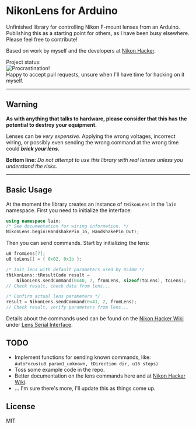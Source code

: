 NikonLens for Arduino
=====================
Unfinished library for controlling Nikon F-mount lenses from an Arduino.  
Publishing this as a starting point for others, as I have been busy elsewhere. Please feel free to contribute!

Based on work by myself and the developers at [Nikon Hacker].

Project status:  
![Procrastination!](https://i.imgur.com/3naiPgj.gif "Procrastination!")  
Happy to accept pull requests, unsure when I'll have time for hacking on it myself.

---

Warning
-------
**As with anything that talks to hardware, please consider that this has the potential to destroy your equipment.**

Lenses can be *very expensive*. Applying the wrong voltages, incorrect wiring, or possibly even sending the wrong command at the wrong time could ***brick your lens***.

**Bottom line:** *Do not attempt to use this library with real lenses unless you understand the risks.*

---

Basic Usage
-----------
At the moment the library creates an instance of `tNikonLens` in the `lain` namespace. First you need to initialize the interface:
```cpp
using namespace lain;
/* See documentation for wiring information. */
NikonLens.begin(HandshakePin_In, HandshakePin_Out);
```
Then you can send commands. Start by initializing the lens:
```cpp
u8 fromLens[7];
u8 toLens[] = { 0x02, 0x1b };

/* Init lens with default parameters used by D5100 */
tNikonLens::tResultCode result =
    NikonLens.sendCommand(0x40, 7, fromLens, sizeof(toLens), toLens);
// Check result, check data from lens...

/* Confirm actual lens parameters */
result = NikonLens.sendCommand(0x41, 2, fromLens);
// Check result, verify parameters from lens...
```
Details about the commands used can be found on the [Nikon Hacker Wiki] under [Lens Serial Interface].

TODO
----
 - Implement functions for sending known commands, like:  
   `AutoFocus(u8 param1_unknown, tDirection dir, u16 steps)`
 - Toss some example code in the repo.
 - Better documentation on the lens commands here and at [Nikon Hacker Wiki].
 - ... I'm sure there's more, I'll update this as things come up.

License
-------
MIT

[Nikon Hacker]:https://nikonhacker.com/
[Nikon Hacker Wiki]:https://nikonhacker.com/wiki/Main_Page
[Lens Serial Interface]:https://nikonhacker.com/wiki/Lens_Serial_Interface
